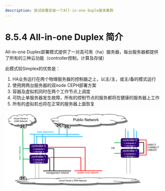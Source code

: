 ```yaml
---
description: 尝试部署安装一个All-in-one Duple基本集群
---
```


# 8.5.4 All-in-one Duplex 简介

All-in-one Duplex部署模式提供了一对高可用（ha）服务器，每台服务器都提供了所有的三种云功能（controller控制，计算及存储）

此模式较Simplex的优势是：

1. HA业务运行在两个物理服务器的控制器之上，以主/主，或主/备的模式运行
2. 使用跨两台服务器的双node CEPH部署方案
3. 容器及虚拟机同时在两个工作节点上调度
4. 可防止单服务器发生故障，所有的控制节点的服务都将在健康的服务器上工作
5. 所有的虚拟机也将在正常的服务器上面恢复

![All-in-one Duplex &#x90E8;&#x7F72;&#x67B6;&#x6784;&#x56FE;](../../.gitbook/assets/starlingx-deployment-options-duplex4.png)











